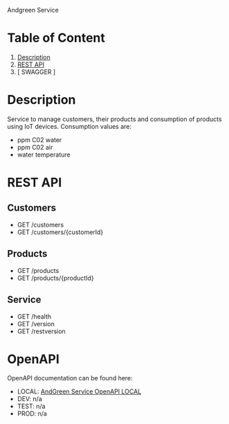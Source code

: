 Andgreen Service 
# Table of Content
1. [ Description ](#description)
2. [ REST API ](#rest-api)
3. [ SWAGGER ]
# Description
Service to manage customers, their products and consumption of products using IoT devices. Consumption values are:
- ppm C02 water
- ppm C02 air
- water temperature
# REST API
## Customers
- GET /customers
- GET /customers/{customerId}
## Products
- GET /products
- GET /products/{productId}
## Service
- GET /health
- GET /version
- GET /restversion
# OpenAPI
OpenAPI documentation can be found here: 
- LOCAL: [ AndGreen Service OpenAPI LOCAL ](http://localhost:8000/api/schema/swagger-ui/#/)
- DEV: n/a
- TEST: n/a
- PROD: n/a
